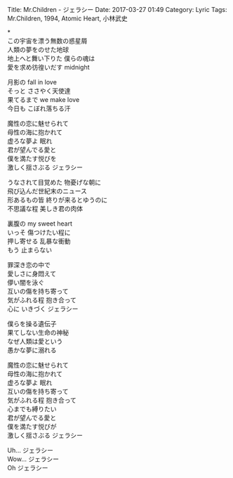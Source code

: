 Title: Mr.Children - ジェラシー
Date: 2017-03-27 01:49
Category: Lyric
Tags: Mr.Children, 1994, Atomic Heart, 小林武史


\*  
この宇宙を漂う無数の惑星屑  
人類の夢をのせた地球  
地上へと舞い下りた 僕らの魂は  
愛を求め彷徨いだす midnight  
  
月影の fall in love  
そっと ささやく天使達  
果てるまで we make love  
今日も こぼれ落ちる汗  
  
魔性の恋に魅せられて  
母性の海に抱かれて  
虚ろな夢よ 眠れ  
君が望んでる愛と  
僕を満たす悦びを  
激しく揺さぶる ジェラシー  
  
うなされて目覚めた 物憂げな朝に  
飛び込んだ世紀末のニュース  
形あるもの皆 終りが来るとゆうのに  
不思議な程 美しき君の肉体  
  
裏腹の my sweet heart  
いっそ 傷つけたい程に  
押し寄せる 乱暴な衝動  
もう 止まらない  
  
罪深き恋の中で  
愛しさに身悶えて  
儚い闇を泳ぐ  
互いの傷を持ち寄って  
気がふれる程 抱き合って  
心に いきづく ジェラシー  
  
僕らを操る遺伝子  
果てしない生命の神秘  
なぜ人類は愛という  
愚かな夢に溺れる  
  
魔性の恋に魅せられて  
母性の海に抱かれて  
虚ろな夢よ 眠れ  
互いの傷を持ち寄って  
気がふれる程 抱き合って  
心までも縛りたい  
君が望んでる愛と  
僕を満たす悦びが  
激しく揺さぶる ジェラシー  
  
Uh… ジェラシー  
Wow… ジェラシー  
Oh ジェラシー  
